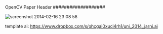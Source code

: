 OpenCV Paper Header
###################

![screenshot 2014-02-16 23 08 58](https://f.cloud.github.com/assets/192200/2181637/acfe3c1c-975c-11e3-9217-a5f5cd7a8794.png)

template ai: https://www.dropbox.com/s/ohcgai0xuci4rh1/uni_2014_jarni.ai
